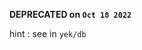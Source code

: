 **DEPRECATED on `Oct 18 2022`**

hint : see in `yek/db`

<!--

manage (local database, flat-file, single-file), support (JDB, SQLite3, JSOF, JSON, YAML, XML, CSV, localStorage API, sessionStorage API, cilpboard API, IndexedDB, WebSQL, etc.

# 📔 dash-database (move to [@yek/db](https://github.com/yek-org/yek-db))

[![build](https://github.com/dash-js/dash-db/actions/workflows/npm-publish.yml/badge.svg)](https://github.com/dash-js/dash-db/actions/workflows/npm-publish.yml)
[![npm version](https://badge.fury.io/js/%40dash-js%2Fdash-db.svg)](https://badge.fury.io/js/%40dash-js%2Fdash-db)
![package version](https://img.shields.io/github/package-json/v/dash-js/dash-db)
![mit license](https://img.shields.io/github/license/dash-js/dash-db)

[ **local** | **flat-file** | **single-file** | **memory** ] management system

| database-type  | support-node | support-browser |
| -------------- | ------------ | --------------- |
| JDB            | ✔️           | ✔️              |

## What is JDB
Javascript Database

### create connection

```javascript
import { Database, createDatabase } from 'dash-db';

const options = {
    // one of 'sqlite' | *'jdb' | 'csv' | 'local' | 'session' | ...
    type: 'jdb',

    // if file exist, write/update, else create new
    // also we can use '::memory::' for store in memory
    database: './my-database-name.jdb',
};

// create connection with Database class
const db = new Database(options).db;

// create connection with DashDB class
const db = new DashDB(options).db;

// create connection with createDatabase function
const db = createDatabase(options);

// TIPS : we can export db function
export default db;

// OR use them
db('table-name');
```

### create table/collection model

-   define method

> NOTE : each table should have the uniquie field(e.g. `id` or `_id`)
> NOTE : uniquie field define with `PRIMARY_KEY` attribute
> TIPS : can default `id` attributes with `DataType.ID`

```javascript
import { DataType } from 'dash-db';
import db from './connection';

// TIPS: import schemaMeta then use without any boolean value
//  let { AUTO_INCREMENT } = schemaMeta;
//  that, automaticly, save schema alike `AUTO_INCREMENT: AUTO_INCREMENT`
//  what is `AUTO_INCREMENT` value? `true`
//  actually is, `AUTO_INCREMENT: true`

// define methods
let User = db('user').define({
    id: {
        type: DataType.INTEGER,
        AUTO_INCREMENT: true, // * READ ABOVE TIPS
        PRIMARY_KEY: true,
    },
    username: {
        type: DataType.STRING,
        length: { max: 255 },
    },
});
```

-   function

```javascript
const User = db('user').init();
// now you can use `User` as Model
// OR export
export default User;
```

-   createModel

```javascript
import { createModel } from 'dash-db';

const User = createModel('user', UserSchema);

export default User;
```

### Operations

#### INSERT INTO

-   inserting with model

```javascript
import User from './models/user.model.js';

// id field/column added automaticlly

// INSERT MANY ITEMS
User.insert({ username: 'john' }, { username: 'jim' });
User.insertMany([{ username: 'john' }, { username: 'jim' }]);

// INSERT SINGLE AT TIME
User.insertOne({ username: 'john' });
User.insertOne({ username: 'jim' });
```

-   inserting with connection function

```javascript
import db from './connection.js';

// INSERT MANY ITEMS
db('user').insert({ username: 'john' }, { username: 'jim' });
db('user').insertMany([{ username: 'john' }, { username: 'jim' }]);

// INSERT SINGLE AT TIME
db('user').insertOne({ username: 'john' });
db('user').insertOne({ username: 'jim' });
```

#### SELECT/FIND

```javascript
import User from './models/user.model.js';

// MongoDB: as same
// SQL : `SELECT username FROM user;`
User.find(['username']);

// SQL : `SELECT id, username as NameOfUser FROM user;`
User.findAll('id', ['username', 'NameOfUser']);

// NOTE : this method work with relations/refrences
// SQL : `SELECT id, username as NameOfUser FROM user;`
User.select(['id', 'row-id'], 'username');
```

### relation/refrence

-   in schema/define

```javascript
import { refrence } from 'dash-db';
import Author from './models/author.model.js';

const Book = db('book').define({
    id: {},
    author_id: {
        // 'author' | Author
        refrence: Author,
        field: 'id',
    },
    publisher_id: refrence('publisher').field('id'),
});

export default Book;
```

-   many refrence

```javascript
const ShopList = {
    ...,
    shopItems: {
        refrence: 'shop-items',
        which: { id: { eq: this.id } },
        field: 'id',
    },
    ...,
};
```

-   Array

```javascript
const Book = db('book').define({
    ...,
    author_id: {
        type: Types.ARRAY,
        length: { max: 2 },
        schema: {
            type: Types.REFRENCE
            from: 'author',
            field: 'id'
        }
    }
    ...,
});
```

-   usage

```javascript
Book.insert({
    // Authors with id 45 and 93
    author_id: [45, 93],
});
```

-->

